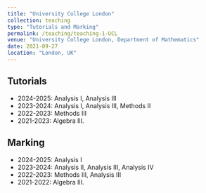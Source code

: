 ```yaml
---
title: "University College London"
collection: teaching
type: "Tutorials and Marking"
permalink: /teaching/teaching-1-UCL
venue: "University College London, Department of Mathematics"
date: 2021-09-27
location: "London, UK"
---
```


## Tutorials
- 2024-2025: Analysis I, Analysis III
- 2023-2024: Analysis I, Analysis III, Methods II
- 2022-2023: Methods III
- 2021-2023: Algebra III.
## Marking
- 2024-2025: Analysis I
- 2023-2024: Analysis II, Analysis III, Analysis IV
- 2022-2023: Methods III, Analysis III
- 2021-2022: Algebra III.


